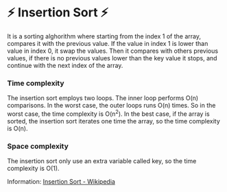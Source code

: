 # :zap: Insertion Sort :zap:
It is a sorting alghorithm where starting from the index 1 of the array, compares it with the previous value. If the value in index 1 is lower than value in index 0, it swap the values. Then it compares with others previous values, if there is no previous values lower than the key value it stops, and continue with the next index of the array.

### Time complexity 

The insertion sort employs two loops. The inner loop performs O(n) comparisons. In the worst case, the outer loops runs O(n) times. So in the worst case, the time complexity is O(n<sup>2</sup>). In the best case, if the array is sorted, the insertion sort iterates one time the array, so the time complexity is O(n). 

### Space complexity 

The insertion sort only use an extra variable called key, so the time complexity is O(1).

 Information: [Insertion Sort - Wikipedia](https://www.programiz.com/dsa/insertion-sort)